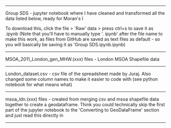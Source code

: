 --------------------------
Group SDS - jupyter notebook where I have cleaned and transformed all the data listed below, ready for Moran's I 

To download this, click the file > 'Raw' data >  press ctrl+s to save it as .ipynb (Note that you'll have to manually type '. ipynb' after the file name to make this work, as files from GitHub are saved as text files as default - so you will basically be saving it as 'Group SDS.ipynb.ipynb) 

--------------------------
MSOA_2011_London_gen_MHW.(xxx) files  - London MSOA Shapefile data

--------------------------
London_dataset.csv - csv file of the spreadsheet made by Juraj. Also changed some column names to make it easier to code with (see python notebook for what means what)

--------------------------
msoa_ldn.(xxx) files - created from merging csv and msoa shapefile data together to create a geodataframe. Think you could technically skip the first part of the jupyter notebook to the 'Converting to GeoDataFrame' section and just read this directly in 

--------------------------

